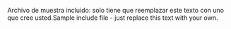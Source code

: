 <span data-ttu-id="e46c5-101">Archivo de muestra incluido: solo tiene que reemplazar este texto con uno que cree usted.</span><span class="sxs-lookup"><span data-stu-id="e46c5-101">Sample include file - just replace this text with your own.</span></span>